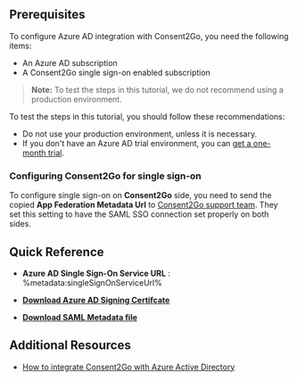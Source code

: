 ## Prerequisites

To configure Azure AD integration with Consent2Go, you need the following items:

- An Azure AD subscription
- A Consent2Go single sign-on enabled subscription

> **Note:**
> To test the steps in this tutorial, we do not recommend using a production environment.

To test the steps in this tutorial, you should follow these recommendations:

- Do not use your production environment, unless it is necessary.
- If you don't have an Azure AD trial environment, you can [get a one-month trial](https://azure.microsoft.com/pricing/free-trial/).

### Configuring Consent2Go for single sign-on

To configure single sign-on on **Consent2Go** side, you need to send the copied **App Federation Metadata Url** to [Consent2Go support team](mailto:support@consent2go.com). They set this setting to have the SAML SSO connection set properly on both sides.

## Quick Reference

* **Azure AD Single Sign-On Service URL** : %metadata:singleSignOnServiceUrl%

* **[Download Azure AD Signing Certifcate](%metadata:CertificateDownloadRawUrl%)**

* **[Download SAML Metadata file](%metadata:metadataDownloadUrl%)**

## Additional Resources

* [How to integrate Consent2Go with Azure Active Directory](https://docs.microsoft.com/azure/active-directory/saas-apps/consent2go-tutorial)
